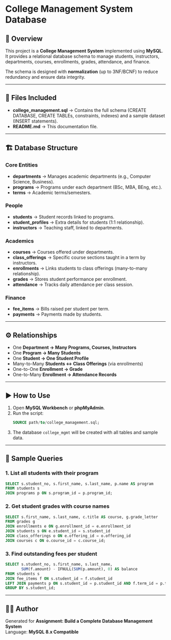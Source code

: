# College Management System Database

## 📘 Overview
This project is a **College Management System** implemented using **MySQL**.  
It provides a relational database schema to manage students, instructors, departments, courses, enrollments, grades, attendance, and finance.

The schema is designed with **normalization** (up to 3NF/BCNF) to reduce redundancy and ensure data integrity.

---

## 📂 Files Included
- **college_management.sql** → Contains the full schema (CREATE DATABASE, CREATE TABLEs, constraints, indexes) and a sample dataset (INSERT statements).
- **README.md** → This documentation file.

---

## 🏗️ Database Structure

### Core Entities
- **departments** → Manages academic departments (e.g., Computer Science, Business).
- **programs** → Programs under each department (BSc, MBA, BEng, etc.).
- **terms** → Academic terms/semesters.

### People
- **students** → Student records linked to programs.
- **student_profiles** → Extra details for students (1:1 relationship).
- **instructors** → Teaching staff, linked to departments.

### Academics
- **courses** → Courses offered under departments.
- **class_offerings** → Specific course sections taught in a term by instructors.
- **enrollments** → Links students to class offerings (many-to-many relationship).
- **grades** → Stores student performance per enrollment.
- **attendance** → Tracks daily attendance per class session.

### Finance
- **fee_items** → Bills raised per student per term.
- **payments** → Payments made by students.

---

## ⚙️ Relationships
- One **Department → Many Programs, Courses, Instructors**  
- One **Program → Many Students**  
- One **Student → One Student Profile**  
- Many-to-Many **Students ↔ Class Offerings** (via enrollments)  
- One-to-One **Enrollment → Grade**  
- One-to-Many **Enrollment → Attendance Records**  

---

## ▶️ How to Use
1. Open **MySQL Workbench** or **phpMyAdmin**.
2. Run the script:
   ```sql
   SOURCE path/to/college_management.sql;
   ```
3. The database `college_mgmt` will be created with all tables and sample data.

---

## 🧪 Sample Queries

### 1. List all students with their program
```sql
SELECT s.student_no, s.first_name, s.last_name, p.name AS program
FROM students s
JOIN programs p ON s.program_id = p.program_id;
```

### 2. Get student grades with course names
```sql
SELECT s.first_name, s.last_name, c.title AS course, g.grade_letter
FROM grades g
JOIN enrollments e ON g.enrollment_id = e.enrollment_id
JOIN students s ON e.student_id = s.student_id
JOIN class_offerings o ON e.offering_id = o.offering_id
JOIN courses c ON o.course_id = c.course_id;
```

### 3. Find outstanding fees per student
```sql
SELECT s.student_no, s.first_name, s.last_name,
       SUM(f.amount) - IFNULL(SUM(p.amount), 0) AS balance
FROM students s
JOIN fee_items f ON s.student_id = f.student_id
LEFT JOIN payments p ON s.student_id = p.student_id AND f.term_id = p.term_id
GROUP BY s.student_id;
```

---

## 👨‍💻 Author
Generated for **Assignment: Build a Complete Database Management System**  
Language: **MySQL 8.x Compatible**

